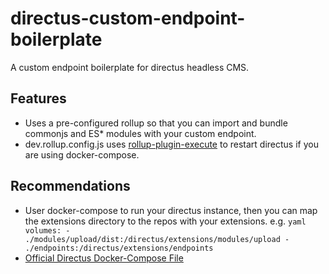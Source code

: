 # directus-custom-endpoint-boilerplate
A custom endpoint boilerplate for directus headless CMS.

## Features
  - Uses a pre-configured rollup so that you can import and bundle commonjs and ES* modules with your custom endpoint.
  - dev.rollup.config.js uses [rollup-plugin-execute](https://www.npmjs.com/package/rollup-plugin-execute) to restart directus if you are using docker-compose.

## Recommendations
  - User docker-compose to run your directus instance, then you can map the extensions directory to the repos with your extensions.
    e.g.
    `yaml
          volumes:
        - ./modules/upload/dist:/directus/extensions/modules/upload
        - ./endpoints:/directus/extensions/endpoints
    `
  - [Official Directus Docker-Compose File](https://docs.directus.io/guides/installation/docker/#docker-compose)
